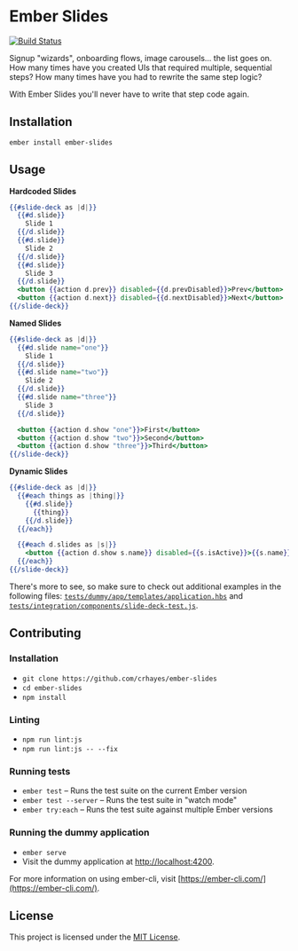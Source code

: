 Ember Slides
==============================================================================

[![Build Status](https://travis-ci.org/crhayes/ember-slides.svg?branch=master)](https://travis-ci.org/crhayes/ember-slides)

Signup "wizards", onboarding flows, image carousels... the list goes on. How many times have you created UIs that required multiple, sequential steps? How many times have you had to rewrite the same step logic?

With Ember Slides you'll never have to write that step code again.

Installation
------------------------------------------------------------------------------

`ember install ember-slides`

Usage
------------------------------------------------------------------------------

**Hardcoded Slides**
```hbs
{{#slide-deck as |d|}}
  {{#d.slide}}
    Slide 1
  {{/d.slide}}
  {{#d.slide}}
    Slide 2
  {{/d.slide}}
  {{#d.slide}}
    Slide 3
  {{/d.slide}}
  <button {{action d.prev}} disabled={{d.prevDisabled}}>Prev</button>
  <button {{action d.next}} disabled={{d.nextDisabled}}>Next</button>
{{/slide-deck}}
```

**Named Slides**
```hbs
{{#slide-deck as |d|}}
  {{#d.slide name="one"}}
    Slide 1
  {{/d.slide}}
  {{#d.slide name="two"}}
    Slide 2
  {{/d.slide}}
  {{#d.slide name="three"}}
    Slide 3
  {{/d.slide}}

  <button {{action d.show "one"}}>First</button>
  <button {{action d.show "two"}}>Second</button>
  <button {{action d.show "three"}}>Third</button>
{{/slide-deck}}
```

**Dynamic Slides**
```hbs
{{#slide-deck as |d|}}
  {{#each things as |thing|}}
    {{#d.slide}}
      {{thing}}
    {{/d.slide}}
  {{/each}}

  {{#each d.slides as |s|}}
    <button {{action d.show s.name}} disabled={{s.isActive}}>{{s.name}}</button>
  {{/each}}
{{/slide-deck}}
```

There's more to see, so make sure to check out additional examples in the following files: [`tests/dummy/app/templates/application.hbs`](https://github.com/crhayes/ember-slides/blob/master/tests/dummy/app/templates/application.hbs) and [`tests/integration/components/slide-deck-test.js`](https://github.com/crhayes/ember-slides/blob/master/tests/integration/components/slide-deck-test.js).


Contributing
------------------------------------------------------------------------------

### Installation

* `git clone https://github.com/crhayes/ember-slides`
* `cd ember-slides`
* `npm install`

### Linting

* `npm run lint:js`
* `npm run lint:js -- --fix`

### Running tests

* `ember test` – Runs the test suite on the current Ember version
* `ember test --server` – Runs the test suite in "watch mode"
* `ember try:each` – Runs the test suite against multiple Ember versions

### Running the dummy application

* `ember serve`
* Visit the dummy application at [http://localhost:4200](http://localhost:4200).

For more information on using ember-cli, visit [https://ember-cli.com/](https://ember-cli.com/).

License
------------------------------------------------------------------------------

This project is licensed under the [MIT License](LICENSE.md).
